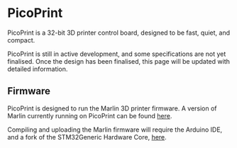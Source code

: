 # PicoPrint

PicoPrint is a 32-bit 3D printer control board, designed to be fast, quiet, and compact.

PicoPrint is still in active development, and some specifications are not yet finalised. Once the design has been finalised, this page will be updated with detailed information.


## Firmware
PicoPrint is designed to run the Marlin 3D printer firmware. A version of Marlin currently running on PicoPrint can be found [here](https://github.com/Aus3D/Marlin/tree/bugfix-2.0.x-F446-PicoPrint).

Compiling and uploading the Marlin firmware will require the Arduino IDE, and a fork of the STM32Generic Hardware Core, [here](https://github.com/chrissbarr/STM32GENERIC/tree/F446VE).
